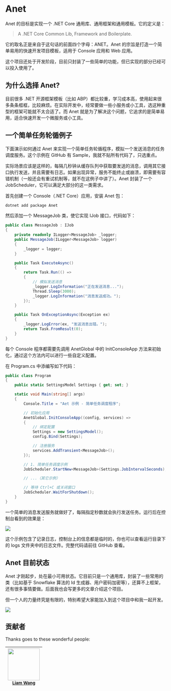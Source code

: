 # Anet

Anet 的目标是实现一个 .NET Core 通用库、通用框架和通用模板。它的定义是：

> A .NET Core Common Lib, Framework and Boilerplate.

它的取名正是来自于这句话的前面四个字母：ANET。Anet 的宗旨是打造一个简单易用的快速开发项目模板，适用于 Console 应用和 Web 应用。

这个项目还处于开发阶段，目前只封装了一些简单的功能，但已实现的部分已经可以投入使用了。

## 为什么选择 Anet?

目前很多 .NET 开源框架模板（比如 ABP）都比较重，学习成本高，使用起来很多条条框框，比较麻烦。在实际开发中，经常要做一些小服务或小工具，选这种重型的框架可能就不太合适了。而 Anet 就是为了解决这个问题，它追求的是简单易用，适合快速开发一个微服务或小工具。

## 一个简单任务轮循例子

下面演示如何通过 Anet 来实现一个简单任务轮循程序，模拟一个发送消息的任务调度服务。这个示例在 GitHub 有 Sample，我就不贴所有代码了，只选重点。

实际场景应该是这样的，每隔几秒钟从缓存队列中获取要发送的消息，调用其它接口执行发送，并且需要有日志。如果出现异常，服务不能终止或崩溃，即需要有容错机制（一般还会有重试机制等，就不在这例子中讲了）。Anet 封装了一个 JobScheduler，它可以满足大部分的这一类需求。

首先创建一个 Console（.NET Core）应用，安装 Anet 包：

```bash
dotnet add package Anet
```

然后添加一个 MessageJob 类，使它实现 IJob 接口，代码如下：

```csharp
public class MessageJob : IJob
{
    private readonly ILogger<MessageJob> _logger;
    public MessageJob(ILogger<MessageJob> logger)
    {
        _logger = logger;
    }

    public Task ExecuteAsync()
    {
        return Task.Run(() =>
        {
            // 模拟发送消息
            _logger.LogInformation("正在发送消息...");
            Thread.Sleep(3000);
            _logger.LogInformation("消息发送成功。");
        });
    }

    public Task OnExceptionAsync(Exception ex)
    {
        _logger.LogError(ex, "发送消息出错。");
        return Task.FromResult(0);
    }
}
```

每个 Console 程序都需要先调用 AnetGlobal 中的 InitConsoleApp 方法来初始化，通过这个方法内可以进行一些自定义配置。

在 Program.cs 中添编写如下代码：

```csharp
public class Program
{
    public static SettingsModel Settings { get; set; }

    static void Main(string[] args)
    {
        Console.Title = "Aet 示例 - 简单任务调度程序";

        // 初始化应用
        AnetGlobal.InitConsoleApp((config, services) =>
        {
            // 绑定配置
            Settings = new SettingsModel();
            config.Bind(Settings);

            // 注册服务
            services.AddTransient<MessageJob>();
        });

        // 1. 简单任务调度示例
        JobScheduler.StartNew<MessageJob>(Settings.JobIntervalSeconds);

        // ...（其它示例）

        // 等待 Ctrl+C 或关闭窗口
        JobScheduler.WaitForShutdown();
    }
}
```

一个简单的消息发送服务就做好了，每隔指定秒数就会执行发送任务。运行后在控制台看到的效果是：

![](https://i.imgur.com/plVdQD2.png)

这个示例包含了记录日志，控制台上的信息都是临时的，你也可以查看运行目录下的 logs 文件夹中的日志文件。完整代码请前往 GitHub 查看。

## Anet 目前状态

Anet 才刚起步，处在最小可用状态。它目前只是一个通用库，封装了一些常用的类（比如基于 Snowflake 算法的 Id 生成器、用户密码加密等），还算不上框架，还有很多事情要做。后面我也会写更多的文章介绍这个项目。

但一个人的力量终究是有限的，特别希望大家能加入到这个项目中和我一起开发。

![](https://static.xmt.cn/e416a5aea5504aa3a2abcf404e1a41b7.png)

## 贡献者

Thanks goes to these wonderful people:

| [<img src="https://avatars2.githubusercontent.com/u/5000396?v=4" width="100px;"/><br /><small>Liam Wang</small>](https://github.com/liamwang) |
| :-------------------------------------------------------------------------------------------------------------------------------------------: |

